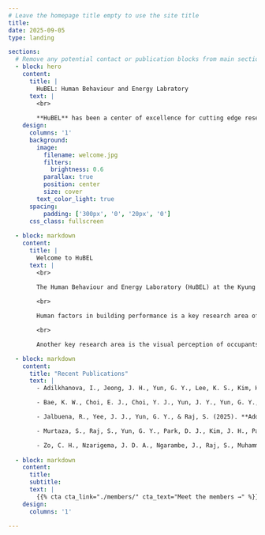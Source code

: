 ```yaml
---
# Leave the homepage title empty to use the site title
title:
date: 2025-09-05
type: landing

sections:
  # Remove any potential contact or publication blocks from main sections
  - block: hero
    content:
      title: |
        HuBEL: Human Behaviour and Energy Labratory
      text: |
        <br>
        
        **HuBEL** has been a center of excellence for cutting edge research, teaching, and practice since its founding in 2010.
    design:
      columns: '1'
      background:
        image: 
          filename: welcome.jpg
          filters:
            brightness: 0.6
          parallax: true
          position: center
          size: cover
        text_color_light: true
      spacing:
          padding: ['300px', '0', '20px', '0']
      css_class: fullscreen
  
  - block: markdown
    content:
      title: |
        Welcome to HuBEL
      text: |
        <br>
        
        The Human Behaviour and Energy Laboratory (HuBEL) at the Kyung Hee University was founded in 2010. A central aim of the HuBEL is to contribute to creating carbon efficient and healthy buildings and cities by carrying out innovative research in the area of adaptive comfort, occupant behaviour, energy efficient control algorithm, building energy management system, deep neural network models, the energy-efficiency and renewable energy potentials of buildings and urban space, the health performance of buildings, urban climatic maps, and implications of climate change.

        <br>

        Human factors in building performance is a key research area of HuBEL. The HuBEL has developed and adaptive comfort and behavioural models of control systems for thermal and luminous environments through the rigorous statistical analysis of field measurement data. The energy efficient control algorithms, which enable the application of the behavioural models to Building Energy Management System (BEMS), have been created and tested. The recent research of the HuBEL includes the development of real-time simulation with BEMS, the use of machine learning (deep learning, reinforcement learning) for the design and operation of buildings at urban scales.

        <br>

        Another key research area is the visual perception of occupants and the application of advanced lighting systems. The HuBEL has investigated the visual effects of different spectral power distributions of light sources, the use of lighting systems in practice, and their energy implications through a series of experiments, field measurements, and simulations. Recently, the HuBEL has been testing the subjective responses of people to organic lighting emitting device (OLED) lighting and been developing the lighting strategies to apply OLED in buildings in a carbon efficient way, which can maximise the comfort and well-being of building occupants.

  - block: markdown
    content:
      title: "Recent Publications"
      text: |
        - Adilkhanova, I., Jeong, J. H., Yun, G. Y., Lee, K. S., Kim, H. A., Kim, S. J., & Lee, S. H. (2025). **Development of Reference Energy Models for Office Buildings in Korea**. *Journal of the Korean Institute of Architectural Sustainable Environment and Building Systems, 19(3)*.

        - Bae, K. W., Choi, E. J., Choi, Y. J., Yun, J. Y., Yun, G. Y., Moon, H. J., & Moon, J. W. (2025). **Real-time ventilation control for indoor CO2 management using occupant information**. *Building and Environment, 262*, 113568. <https://doi.org/10.1016/j.buildenv.2025.113568>.

        - Jalbuena, R., Yee, J. J., Yun, G. Y., & Raj, S. (2025). **Addressing landcover bias in spatial downscaling of MODIS land surface temperature using generative adversarial network-based regression model (RGAN)**. *Advances in Space Research, 76(6)*, 3445-3464.

        - Murtaza, S., Raj, S., Yun, G. Y., Park, D. J., Kim, J. H., Park, G., & Moon, J. W. (2025). **Adaptive neural temporal hybridization for missing data imputation in building energy use datasets: An integrated LNN-LSTM weighted model**. *Journal of Building Engineering, 102*, 113774. <https://doi.org/10.1016/j.jobe.2025.113774>.

        - Zo, C. H., Nzarigema, J. D. A., Ngarambe, J., Raj, S., Muhammad, S., Yoo, G., & Yun, G. Y. (2025). **Integrating deep learning into quantile regression models for enhanced building energy benchmarking**. *Journal of Building Engineering, 109*, 113044.
      
  - block: markdown
    content:
      title:
      subtitle:
      text: |
        {{% cta cta_link="./members/" cta_text="Meet the members →" %}}
    design:
      columns: '1'

---
```

